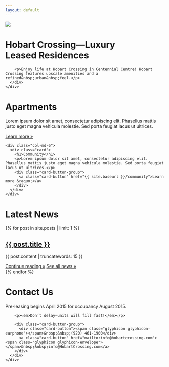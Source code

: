 ```yaml
---
layout: default
---
```

<div class="header-image">
<img src="{{ site.baseurl }}/img/hobart-elevation-1.jpg">
</div>

<!--
<div class="container">
  <div class="row">
    <div class="col-md-8 center-block">
      <div class="card">
        <h1>Landing Page</h1>
        <ul>
          <li>Header image</li>
          <li>Link to apartments page</li>
          <li>Link to community page</li>
          <li>Most recent news posts</li>
          <li>Call to action to contact with link to contact page</li>
      </div>
    </div>
  </div>
</div>-->

<div class="container">
  <div class="row">
    <div class="col-md-10 center-block">
      <div class="card header-card">
        <h1>Hobart Crossing—Luxury Leased&nbsp;Residences</h1>

        <p>Enjoy life at Hobart Crossing in Centennial Centre! Hobart Crossing features upscale amenities and a refined&nbsp;urban&nbsp;feel.</p>
      </div>
    </div>
  </div>
  
  <div class="row">
    <div class="col-md-6">
      <div class="card">
        <h1>Apartments</h1>
        <p>Lorem ipsum dolor sit amet, consectetur adipiscing elit. Phasellus mattis justo eget magna vehicula molestie. Sed porta feugiat lacus ut ultrices.</p>
        <div class="card-button-group">
          <a class="card-button" href="{{ site.baseurl }}/apartments">Learn more &raquo;</a>
        </div>
      </div>
    </div>
    
    <div class="col-md-6">
      <div class="card">
        <h1>Community</h1>
        <p>Lorem ipsum dolor sit amet, consectetur adipiscing elit. Phasellus mattis justo eget magna vehicula molestie. Sed porta feugiat lacus ut ultrices.</p>
        <div class="card-button-group">
          <a class="card-button" href="{{ site.baseurl }}/community">Learn more &raquo;</a>
        </div>
      </div>
    </div>
  </div>
  
  <div class="row">
    <div class="col-md-6">
      <div class="card">
        <h1>Latest News</h1>
        {% for post in site.posts | limit: 1 %}
        <div class="post">
          <h2><a class="post-title" href="{{ post.url }}">{{ post.title }}</a></h2>
          {{ post.content | truncatewords: 15 }}</p><!-- weird Jekyll glitch, closing p tag required -->
          <div class="card-button-group">
            <a class="card-button" href="{{ post.url }}">Continue reading &raquo;</a>
            <a class="card-button" href="{{ site.baseurl }}/news">See all news &raquo;</a>
          </div>
          {% endfor %}
        </div>
      </div>
    </div>
    <div class="col-md-6">
      <div class="card">
        <h1>Contact Us</h1>
        <p>Pre-leasing begins April 2015 for occupancy August 2015.</p>

        <p><em>Don’t delay—units will fill fast!</em></p>

        <div class="card-button-group">
          <div class="card-button"><span class="glyphicon glyphicon-earphone"></span>&nbsp;&nbsp;(920) 461-1900</div>
          <a class="card-button" href="mailto:info@hobartcrossing.com"><span class="glyphicon glyphicon-envelope"></span>&nbsp;&nbsp;info@HobartCrossing.com</a>
        </div>
      </div>
    </div>
  </div>
</div>

